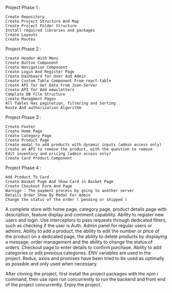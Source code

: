 Project Phase 1 :

    Create Repository
    Create Project Structure And Map
    Create Project Folder Structure
    Install required libraries and packages
    Create Layouts
    Create Routes

Project Phase 2 :

    Create Header With Menu
    Create Button Component
    Create Navigation Component
    Create Login And Register Page
    Create Dashboard for User And Admin
    Create Custom Table Component From react-table
    Create API for Get Data From Json-Server
    Create API for Add newsletters
    Complate DB File Structure
    Create Managment Pages
    All Tables Has pagination, filtering and Sorting
    Route And authorization Algorithm

Project Phase 3 :

    Create Footer
    Create Home Page
    Create Category Page
    Create Product Page
    Create modal to add products with dynamic inputs (admin access only)
    Create an API to remove the product, with the question to remove
    Edit inventory and pricing (admin access only)
    Create Card Product Component

Project Phase 4 :

    Add Product To Card
    Create Basket Page And Show Card in Basket Page
    Create Checkout Form And Page
    Warnign : The payment process by going to another server
    Details Order Show By Modal For Admin
    Change the status of the order ( pending or shipped )




A complete store with home page, category page, product details page with description, feature display and comment capability. Ability to register new users and login. Use interceptors to pass requests through dedicated filters, such as checking if the user is Auth. Admin panel for regular users or admins. Ability to add a product, the ability to edit the number or price of the product on a dedicated page, the ability to delete products by displaying a message, order management and the ability to change the status of orders. Checkout page to enter details to confirm purchase. Ability to add categories or edit previous categories. ENV variables are used in the project. Redux, axios and promises have been tried to be used as optimally as possible and only used when necessary.

After cloning the project, first install the project packages with the npm i command, then use npm run concurrently to run the backend and front end of the project concurrently. Enjoy the project. 

